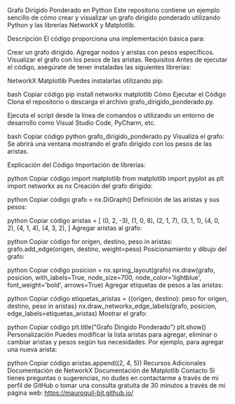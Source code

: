 Grafo Dirigido Ponderado en Python
Este repositorio contiene un ejemplo sencillo de cómo crear y visualizar un grafo dirigido ponderado utilizando Python y las librerías NetworkX y Matplotlib.

Descripción
El código proporciona una implementación básica para:

Crear un grafo dirigido.
Agregar nodos y aristas con pesos específicos.
Visualizar el grafo con los pesos de las aristas.
Requisitos
Antes de ejecutar el código, asegúrate de tener instaladas las siguientes librerías:

NetworkX
Matplotlib
Puedes instalarlas utilizando pip:

bash
Copiar código
pip install networkx matplotlib
Cómo Ejecutar el Código
Clona el repositorio o descarga el archivo grafo_dirigido_ponderado.py.

Ejecuta el script desde la línea de comandos o utilizando un entorno de desarrollo como Visual Studio Code, PyCharm, etc.

bash
Copiar código
python grafo_dirigido_ponderado.py
Visualiza el grafo: Se abrirá una ventana mostrando el grafo dirigido con los pesos de las aristas.

Explicación del Código
Importación de librerías:

python
Copiar código
import matplotlib
from matplotlib import pyplot as plt
import networkx as nx
Creación del grafo dirigido:

python
Copiar código
grafo = nx.DiGraph()
Definición de las aristas y sus pesos:

python
Copiar código
aristas = [
    (0, 2, -3),
    (1, 0, 8),
    (2, 1, 7),
    (3, 1, 1),
    (4, 0, 2),
    (4, 1, 4),
    (4, 3, 2),
]
Agregar aristas al grafo:

python
Copiar código
for origen, destino, peso in aristas:
    grafo.add_edge(origen, destino, weight=peso)
Posicionamiento y dibujo del grafo:

python
Copiar código
posicion = nx.spring_layout(grafo)
nx.draw(grafo, posicion, with_labels=True, node_size=700, node_color='lightblue', font_weight='bold', arrows=True)
Agregar etiquetas de pesos a las aristas:

python
Copiar código
etiquetas_aristas = {(origen, destino): peso for origen, destino, peso in aristas}
nx.draw_networkx_edge_labels(grafo, posicion, edge_labels=etiquetas_aristas)
Mostrar el grafo:

python
Copiar código
plt.title("Grafo Dirigido Ponderado")
plt.show()
Personalización
Puedes modificar la lista aristas para agregar, eliminar o cambiar aristas y pesos según tus necesidades. Por ejemplo, para agregar una nueva arista:

python
Copiar código
aristas.append((2, 4, 5))
Recursos Adicionales
Documentación de NetworkX
Documentación de Matplotlib
Contacto
Si tienes preguntas o sugerencias, no dudes en contactarme a través de mi perfil de GitHub o tomar una consulta gratuita de 30 minutos a través de mi página web:  https://mauroquil-bit.github.io/

